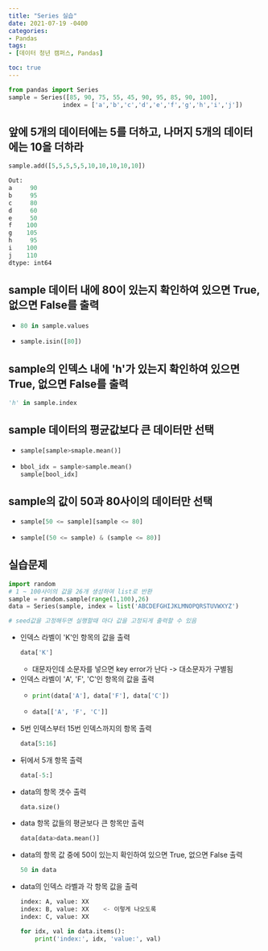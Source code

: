 ```yaml
---
title: "Series 실습"
date: 2021-07-19 -0400
categories: 
- Pandas
tags:
- [데이터 청년 캠퍼스, Pandas]

toc: true
---
```


```py  
from pandas import Series  
sample = Series([85, 90, 75, 55, 45, 90, 95, 85, 90, 100], 
               index = ['a','b','c','d','e','f','g','h','i','j'])  
```  

## 앞에 5개의 데이터에는 5를 더하고, 나머지 5개의 데이터에는 10을 더하라  

```py  
sample.add([5,5,5,5,5,10,10,10,10,10])  

Out:  
a     90  
b     95  
c     80  
d     60  
e     50  
f    100  
g    105  
h     95  
i    100  
j    110  
dtype: int64  
```  

## sample 데이터 내에 80이 있는지 확인하여 있으면 True, 없으면 False를 출력  

- ```py  
  80 in sample.values  
  ```  
- ```py  
  sample.isin([80])  
  ```  

## sample의 인덱스 내에 'h'가 있는지 확인하여 있으면 True, 없으면 False를 출력  

```py  
'h' in sample.index  
```  

## sample 데이터의 평균값보다 큰 데이터만 선택  

- ```py  
  sample[sample>smaple.mean()]  
  ```  
  
- ```py  
  bbol_idx = sample>sample.mean()  
  sample[bool_idx]  
  ```  

## sample의 값이 50과 80사이의 데이터만 선택  
- ```py
  sample[50 <= sample][sample <= 80]  
  ```  
- ```py  
  sample[(50 <= sample) & (sample <= 80)]  
  ```  

## 실습문제  

```py  
import random  
# 1 ~ 100사이의 값을 26개 생성하여 list로 반환  
sample = random.sample(range(1,100),26)  
data = Series(sample, index = list('ABCDEFGHIJKLMNOPQRSTUVWXYZ')  

# seed값을 고정해두면 실행할때 마다 값을 고정되게 출력할 수 있음  
```  
- 인덱스 라벨이 'K'인 항목의 값을 출력
  ```py  
  data['K']  
  ```  
  - 대문자인데 소문자를 넣으면 key error가 난다 -> 대소문자가 구별됨  
- 인덱스 라벨이 'A', 'F', 'C'인 항목의 값을 출력  
  * ```py  
    print(data['A'], data['F'], data['C'])  
    ```  
  * ```py  
    data[['A', 'F', 'C']]  
    ```  
- 5번 인덱스부터 15번 인덱스까지의 항목 출력
  ```py  
  data[5:16]  
  ```  
- 뒤에서 5개 항목 출력
  ```py  
  data[-5:]  
  ```  
- data의 항목 갯수 출력
  ```py  
  data.size()  
  ```  
- data 항목 값들의 평균보다 큰 항목만 출력
  ```py  
  data[data>data.mean()]  
  ```  
- data의 항목 값 중에 50이 있는지 확인하여 있으면 True, 없으면 False 출력
  ```py  
  50 in data  
  ```  
- data의 인덱스 라벨과 각 항목 값을 출력  
  ```py 
  index: A, value: XX  
  index: B, value: XX    <- 이렇게 나오도록
  index: C, value: XX  
  ```  
  ```py   
  for idx, val in data.items():  
      print('index:', idx, 'value:', val)  
  ```   
